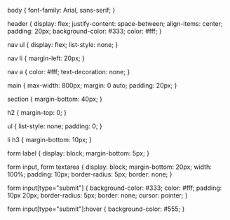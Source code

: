 body {
	font-family: Arial, sans-serif;
}

header {
	display: flex;
	justify-content: space-between;
	align-items: center;
	padding: 20px;
	background-color: #333;
	color: #fff;
}

nav ul {
	display: flex;
	list-style: none;
}

nav li {
	margin-left: 20px;
}

nav a {
	color: #fff;
	text-decoration: none;
}

main {
	max-width: 800px;
	margin: 0 auto;
	padding: 20px;
}

section {
	margin-bottom: 40px;
}

h2 {
	margin-top: 0;
}

ul {
	list-style: none;
	padding: 0;
}

li h3 {
	margin-bottom: 10px;
}

form label {
	display: block;
	margin-bottom: 5px;
}

form input, form textarea {
	display: block;
	margin-bottom: 20px;
	width: 100%;
	padding: 10px;
	border-radius: 5px;
	border: none;
}

form input[type="submit"] {
	background-color: #333;
	color: #fff;
	padding: 10px 20px;
	border-radius: 5px;
	border: none;
	cursor: pointer;
}

form input[type="submit"]:hover {
	background-color: #555;
}

